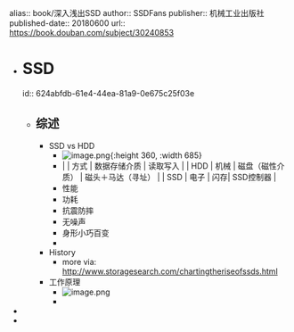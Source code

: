alias:: book/深入浅出SSD
author:: SSDFans
publisher:: 机械工业出版社
published-date:: 20180600
url:: https://book.douban.com/subject/30240853

- # SSD
  id:: 624abfdb-61e4-44ea-81a9-0e675c25f03e
  - ## 综述
    - SSD vs HDD
      - ![image.png](../assets/image_1649070532979_0.png){:height 360, :width 685}
      - |        | 方式 | 数据存储介质 | 读取写入 |
        | HDD | 机械 | 磁盘（磁性介质） | 磁头＋马达（寻址） |
        | SSD | 电子 | 闪存| SSD控制器 |
      - 性能
      - 功耗
      - 抗震防摔
      - 无噪声
      - 身形小巧百变
      -
    - History
      - more via: http://www.storagesearch.com/chartingtheriseofssds.html
    - 工作原理
      - ![image.png](../assets/image_1649076200396_0.png)
      -
-
-